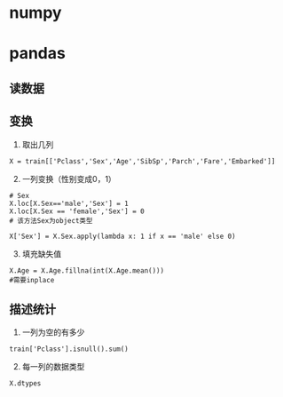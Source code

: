 # numpy

# pandas

## 读数据

## 变换
1. 取出几列
```
X = train[['Pclass','Sex','Age','SibSp','Parch','Fare','Embarked']]
```

2. 一列变换（性别变成0，1）
```
# Sex 
X.loc[X.Sex=='male','Sex'] = 1
X.loc[X.Sex == 'female','Sex'] = 0
# 该方法Sex为object类型
```

```
X['Sex'] = X.Sex.apply(lambda x: 1 if x == 'male' else 0)
```

3. 填充缺失值
```
X.Age = X.Age.fillna(int(X.Age.mean()))
#需要inplace
```

## 描述统计
1. 一列为空的有多少
```
train['Pclass'].isnull().sum()
```

2. 每一列的数据类型
```
X.dtypes
```
